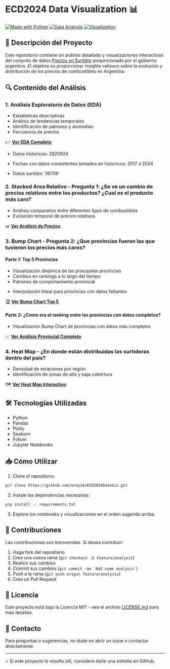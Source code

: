 # ECD2024 Data Visualization 📊

[![Made with Python](https://img.shields.io/badge/Made%20with-Python-blue?style=flat-square&logo=python)](https://www.python.org/)
[![Data Analysis](https://img.shields.io/badge/Data-Analysis-green?style=flat-square&logo=pandas)](https://pandas.pydata.org/)
[![Visualization](https://img.shields.io/badge/Data-Visualization-orange?style=flat-square&logo=plotly)](https://plotly.com/)

## 📌 Descripción del Proyecto

Este repositorio contiene un análisis detallado y visualizaciones interactivas del conjunto de datos [Precios en Surtidor](https://datos.gob.ar/dataset/energia-precios-surtidor---resolucion-3142016) proporcionado por el gobierno argentino. El objetivo es proporcionar insights valiosos sobre la evolución y distribución de los precios de combustibles en Argentina.

## 🔍 Contenido del Análisis

### 1. Análisis Exploratorio de Datos (EDA)
- Estadísticas descriptivas
- Análisis de tendencias temporales
- Identificación de patrones y anomalías
- Fercuencia de precios

👉 **[Ver EDA Completo](https://arey14.github.io/ECD2024DataViz/EDA.html)**

- Datos historicos: 2820824
- Fechas con datos consistentes tomados en historicos: 2017 a 2024

- Datos surtidor: 36706

### 2. Stacked Area Relativo - Pregunta 1: ¿Se ve un cambio de precios relativos entre los productos? ¿Cual es el producto más caro?
- Análisis comparativo entre diferentes tipos de combustibles
- Evolución temporal de precios relativos

📊 **[Ver Análisis de Precios](https://arey14.github.io/ECD2024DataViz/stacked_area_chart.html)**

### 3. Bump Chart - Pregunta 2: ¿Que provincias fueron las que tuvieron los precios más caros?
#### Parte 1: Top 5 Provincias
- Visualización dinámica de las principales provincias
- Cambios en rankings a lo largo del tiempo
- Patrones de comportamiento provincial
* Interpolación lineal para provincias con datos faltantes

🏆 **[Ver Bump Chart Top 5](https://arey14.github.io/ECD2024DataViz/Bump%20chart%20top%205.html)**

#### Parte 2: ¿Como era el ranking entre las provincias con datos completos?
- Visualización Bump Chart de provincias con datos más completos

📈 **[Ver Análisis Provincial Completo](https://arey14.github.io/ECD2024DataViz/bump%20chart%20provincias%20con%20datos%20completos.html)**

### 4. Heat Map - ¿En donde están distribuidas las surtidoras dentro del país?
- Densidad de estaciones por región
- Identificación de zonas de alta y baja cobertura

🗺️ **[Ver Heat Map Interactivo](https://arey14.github.io/ECD2024DataViz/heatmap.html)**

## 🛠️ Tecnologías Utilizadas

- Python
- Pandas
- Plotly
- Seaborn
- Folium
- Jupyter Notebooks

## 📥 Cómo Utilizar

1. Clone el repositorio:
```bash
git clone https://github.com/arey14/ECD2024DataViz.git
```

2. Instale las dependencias necesarias:
```bash
pip install -r requirements.txt
```

3. Explore los notebooks y visualizaciones en el orden sugerido arriba.



## 🤝 Contribuciones

Las contribuciones son bienvenidas. Si desea contribuir:

1. Haga fork del repositorio
2. Cree una nueva rama (`git checkout -b feature/analysis`)
3. Realice sus cambios
4. Commit sus cambios (`git commit -am 'Add some analysis'`)
5. Push a la rama (`git push origin feature/analysis`)
6. Cree un Pull Request

## 📝 Licencia

Este proyecto está bajo la Licencia MIT - vea el archivo [LICENSE.md](LICENSE.md) para más detalles.

## 📧 Contacto

Para preguntas o sugerencias, no dude en abrir un issue o contactar directamente.

---
⭐ Si este proyecto le resulta útil, considere darle una estrella en GitHub.
